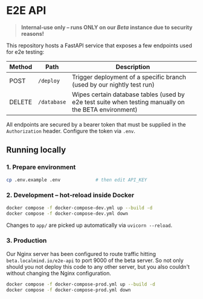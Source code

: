 # E2E API

> **Internal‑use only – runs ONLY on our _Beta_ instance due to security reasons!**

This repository hosts a FastAPI service that exposes a few endpoints used for e2e testing:

| Method | Path        | Description                                                                                          |
| ------ | ----------- | ---------------------------------------------------------------------------------------------------- |
| POST   | `/deploy`   | Trigger deployment of a specific branch (used by our nightly test run)                               |
| DELETE | `/database` | Wipes certain database tables (used by e2e test suite when testing manually on the BETA environment) |

All endpoints are secured by a bearer token that must be supplied in the `Authorization` header. Configure the token via `.env`.

## Running locally

### 1. Prepare environment

```bash
cp .env.example .env             # then edit API_KEY
```

### 2. Development – hot‑reload inside Docker

```bash
docker compose -f docker-compose-dev.yml up --build -d
docker compose -f docker-compose-dev.yml down
```

Changes to `app/` are picked up automatically via `uvicorn --reload`.

### 3. Production

Our Nginx server has been configured to route traffic hitting `beta.localmind.io/e2e-api` to port 9000 of the beta server. So not only should you not deploy this code to any other server, but you also couldn't without changing the Nginx configuration.

```bash
docker compose -f docker-compose-prod.yml up --build -d
docker compose -f docker-compose-prod.yml down
```
